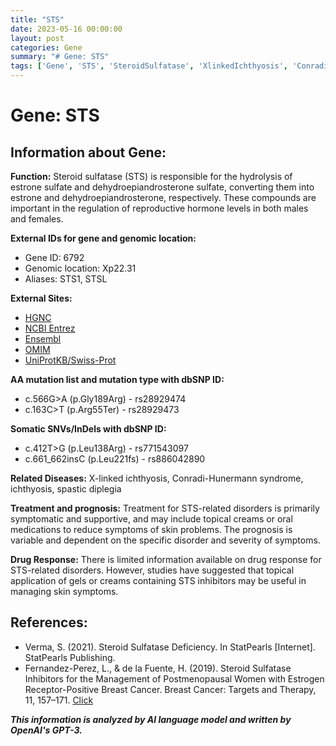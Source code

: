```yaml
---
title: "STS"
date: 2023-05-16 00:00:00
layout: post
categories: Gene
summary: "# Gene: STS"
tags: ['Gene', 'STS', 'SteroidSulfatase', 'XlinkedIchthyosis', 'ConradiHunermannSyndrome', 'SkinSymptoms', 'Treatment', 'Inhibitors']
---
```


# Gene: STS

## Information about Gene:
**Function:** Steroid sulfatase (STS) is responsible for the hydrolysis of estrone sulfate and dehydroepiandrosterone sulfate, converting them into estrone and dehydroepiandrosterone, respectively. These compounds are important in the regulation of reproductive hormone levels in both males and females.

**External IDs for gene and genomic location:** 
- Gene ID: 6792
- Genomic location: Xp22.31
- Aliases: STS1, STSL 

**External Sites:**
- [HGNC]([Click](https://www.genenames.org/data/gene-symbol-report/#!/hgnc_id/HGNC:11311))
- [NCBI Entrez]([Click](https://www.ncbi.nlm.nih.gov/gene/6792))
- [Ensembl]([Click](https://www.ensembl.org/Homo_sapiens/Gene/Summary?db=core;g=ENSG00000102125;r=X:10424352-10470131))
- [OMIM]([Click](https://www.omim.org/entry/300747))
- [UniProtKB/Swiss-Prot]([Click](https://www.uniprot.org/uniprot/P08842))

**AA mutation list and mutation type with dbSNP ID:**
- c.566G>A (p.Gly189Arg) - rs28929474
- c.163C>T (p.Arg55Ter) - rs28929473

**Somatic SNVs/InDels with dbSNP ID:**
- c.412T>G (p.Leu138Arg) - rs771543097
- c.661_662insC (p.Leu221fs) - rs886042890

**Related Diseases:** X-linked ichthyosis, Conradi-Hunermann syndrome, ichthyosis, spastic diplegia 

**Treatment and prognosis:** Treatment for STS-related disorders is primarily symptomatic and supportive, and may include topical creams or oral medications to reduce symptoms of skin problems. The prognosis is variable and dependent on the specific disorder and severity of symptoms.

**Drug Response:** There is limited information available on drug response for STS-related disorders. However, studies have suggested that topical application of gels or creams containing STS inhibitors may be useful in managing skin symptoms.

## References:
- Verma, S. (2021). Steroid Sulfatase Deficiency. In StatPearls [Internet]. StatPearls Publishing.
- Fernandez-Perez, L., & de la Fuente, H. (2019). Steroid Sulfatase Inhibitors for the Management of Postmenopausal Women with Estrogen Receptor-Positive Breast Cancer. Breast Cancer: Targets and Therapy, 11, 157–171. [Click](https://doi.org/10.2147/BCTT.S159139)

**_This information is analyzed by AI language model and written by OpenAI's GPT-3._**